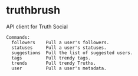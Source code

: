 # truthbrush
API client for Truth Social

```text
Commands:
  followers    Pull a user's followers.
  statuses     Pull a user's statuses.
  suggestions  Pull the list of suggested users.
  tags         Pull trendy tags.
  trends       Pull trendy Truths.
  user         Pull a user's metadata.
```
